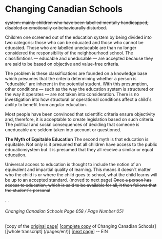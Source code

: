 # Changing Canadian Schools
~~system: mainly children who have been labelled mentally
handicapped, disabled or emotionally or behaviourally disturbed.~~  

Children one screened out of the education system by being divided into two categoris: those who can be educated and those who cannot be educated. Those who are labelled uneducable are than no longer considered the responsibility of the neighbourhood school. The classiﬁmtions — educable and uneducable — are accepted because they are said to be based on objective and value-free criteria.  

The problem is these classifications are founded on a knowledge base which presumes that the criteria determining whether a person is "educable" are inherent in the potential student. With this presumption, other conditions — such as the way the education system is structured or the way it operates — are not taken into consideration. There is no investigation into how structural or operational conditions affect a child´s ability to benefit from angular education.  

Most people have been convinced that scientific criteria ensure objectivity and, therefore, it is acceptable to create legislation based on such criteria. The political and social consequences of deciding that someone is uneducable are seldom taken into account or questioned.  

**The Myth of Equitable Education**
The second myth is that education is equitable. Not only is it presumed that all children have access to the public educationsystem but it is presumed that they all receive a similar or equal education.  

Universal access to education is thought to include the notion of an equivalent and impartial quality of learning. This means it doesn´t matter who the child is or where the child goes to school, what the child learns will be up to an accepted standard.
(moved to next page) ~~Once a person has access to education, which is said to be
available for all, it then follows that the student´s personal~~

.
.
###### Changing Canadian Schools Page 058 / Page Number 051

[copy of the [original page](/copies-from-original/CCS058-page051.png)]
[[complete copy](/copies-from-original/BestCopy_Changing_Canadian_Schools_Perspectives_on_Disability_and_Inclusion.pdf) of Changing Canadian Schools]
[[whole transcript] (/pages/en/)]
[[next page](Changing_Canadian_Schools-059)]
-- EIN

